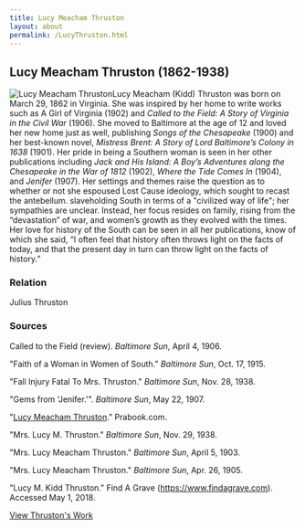 ```yaml
---
title: Lucy Meacham Thruston
layout: about
permalink: /LucyThruston.html
---
```


## Lucy Meacham Thruston (1862-1938)
<div style="float: left"><img src="https://elizajames.github.io/WLCB_draft/assets/img/LucyThruston.jpg" alt="Lucy Meacham Thruston"></div>

Lucy Meacham (Kidd) Thruston was born on March 29, 1862 in Virginia. She was inspired by her home to write works such as A Girl of Virginia (1902) and *Called to the Field: A Story of Virginia in the Civil War* (1906). She moved to Baltimore at the age of 12 and loved her new home just as well, publishing *Songs of the Chesapeake* (1900) and her best-known novel, *Mistress Brent: A Story of Lord Baltimore’s Colony in 1638* (1901). Her pride in being a Southern woman is seen in her other publications including *Jack and His Island: A Boy’s Adventures along the Chesapeake in the War of 1812* (1902), *Where the Tide Comes In* (1904), and *Jenifer* (1907). Her settings and themes raise the question as to whether or not she espoused Lost Cause ideology, which sought to recast the antebellum. slaveholding South in terms of a "civilized way of life"; her sympathies are unclear. Instead, her focus resides on family, rising from the “devastation” of war, and women’s growth as they evolved with the times. Her love for history of the South can be seen in all her publications,  know of which she said, “I often feel that history often throws light on the facts of today, and that the present day in turn can throw light on the facts of history.”

### Relation

Julius Thruston

### Sources

Called to the Field (review). *Baltimore Sun*, April 4, 1906.

"Faith of a Woman in Women of South." *Baltimore Sun*, Oct. 17, 1915.

"Fall Injury Fatal To Mrs. Thruston." *Baltimore Sun*, Nov. 28, 1938.

"Gems from 'Jenifer.'". *Baltimore Sun*, May 22, 1907.

"[Lucy Meacham Thruston](https://prabook.com/web/lucy_meacham.thruston/1408077)." Prabook.com.

"Mrs. Lucy M. Thruston." *Baltimore Sun*, Nov. 29, 1938.

"Mrs. Lucy Meacham Thruston." *Baltimore Sun*, April 5, 1903.

"Mrs. Lucy Meacham Thruston." *Baltimore Sun*, Apr. 26, 1905.

"Lucy M. Kidd Thruston." Find A Grave (https://www.findagrave.com). Accessed May 1, 2018.

[View Thruston's Work](https://elizajames.github.io/WLCB_draft/browse.html#thruston)